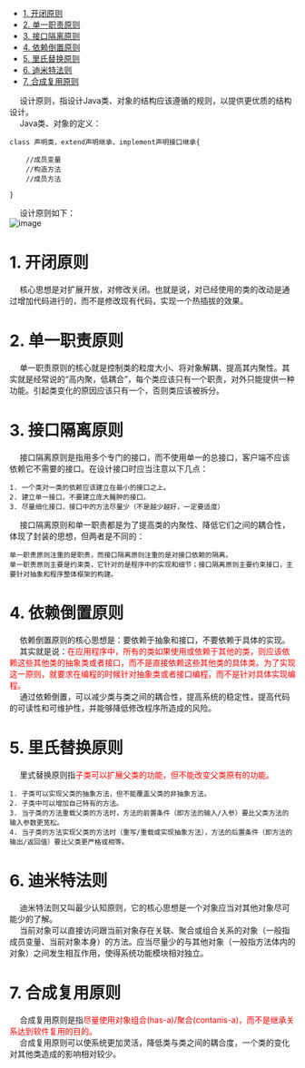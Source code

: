 

<!-- TOC -->

- [1. 开闭原则](#1-开闭原则)
- [2. 单一职责原则](#2-单一职责原则)
- [3. 接口隔离原则](#3-接口隔离原则)
- [4. 依赖倒置原则](#4-依赖倒置原则)
- [5. 里氏替换原则](#5-里氏替换原则)
- [6. 迪米特法则](#6-迪米特法则)
- [7. 合成复用原则](#7-合成复用原则)

<!-- /TOC -->

<!-- 
https://mp.weixin.qq.com/s/38zETXT9jMxFg4quQkPgpg
-->


&emsp; 设计原则，指设计Java类、对象的结构应该遵循的规则，以提供更优质的结构设计。  
&emsp; Java类、对象的定义：  
```
class 声明类，extend声明继承，implement声明接口继承{  

	//成员变量
	//构造方法
	//成员方法

}
```

&emsp; 设计原则如下：  
![image](https://gitee.com/wt1814/pic-host/raw/master/images/java/design/design-3.png)  

# 1. 开闭原则  
&emsp; 核心思想是对扩展开放，对修改关闭。也就是说，对已经使用的类的改动是通过增加代码进行的，而不是修改现有代码，实现一个热插拔的效果。  

# 2. 单一职责原则  
&emsp; 单一职责原则的核心就是控制类的粒度大小、将对象解耦、提高其内聚性。其实就是经常说的“高内聚，低耦合”，每个类应该只有一个职责，对外只能提供一种功能。引起类变化的原因应该只有一个，否则类应该被拆分。  

# 3. 接口隔离原则  
&emsp; 接口隔离原则是指用多个专门的接口，而不使用单一的总接口，客户端不应该依赖它不需要的接口。在设计接口时应当注意以下几点：  
        
    1. 一个类对一类的依赖应该建立在最小的接口之上。  
    2. 建立单一接口，不要建立庞大臃肿的接口。  
    3. 尽量细化接口，接口中的方法尽量少（不是越少越好，一定要适度）  
        
&emsp; 接口隔离原则和单一职责都是为了提高类的内聚性、降低它们之间的耦合性，体现了封装的思想，但两者是不同的：  
    
    单一职责原则注重的是职责，而接口隔离原则注重的是对接口依赖的隔离。  
    单一职责原则主要是约束类，它针对的是程序中的实现和细节；接口隔离原则主要约束接口，主要针对抽象和程序整体框架的构建。  

# 4. 依赖倒置原则  
&emsp; 依赖倒置原则的核心思想是：要依赖于抽象和接口，不要依赖于具体的实现。  
&emsp; 其实就是说：<font color = "red">在应用程序中，所有的类如果使用或依赖于其他的类，则应该依赖这些其他类的抽象类或者接口，而不是直接依赖这些其他类的具体类。为了实现这一原则，就要求在编程的时候针对抽象类或者接口编程，而不是针对具体实现编程。</font>  
&emsp; 通过依赖倒置，可以减少类与类之间的耦合性，提高系统的稳定性，提高代码的可读性和可维护性，并能够降低修改程序所造成的风险。  

# 5. 里氏替换原则  
&emsp; 里式替换原则指<font color = "red">子类可以扩展父类的功能，但不能改变父类原有的功能。</font>  

    1. 子类可以实现父类的抽象方法，但不能覆盖父类的非抽象方法。  
    2. 子类中可以增加自己特有的方法。  
    3. 当子类的方法重载父类的方法时，方法的前置条件（即方法的输入/入参）要比父类方法的输入参数更宽松。  
    4. 当子类的方法实现父类的方法时（重写/重载或实现抽象方法），方法的后置条件（即方法的输出/返回值）要比父类更严格或相等。  

# 6. 迪米特法则  
&emsp; 迪米特法则又叫最少认知原则，它的核心思想是一个对象应当对其他对象尽可能少的了解。  
&emsp; 当前对象可以直接访问跟当前对象存在关联、聚合或组合关系的对象（一般指成员变量、当前对象本身）的方法。应当尽量少的与其他对象（一般指方法体内的对象）之间发生相互作用，使得系统功能模块相对独立。  

# 7. 合成复用原则  
&emsp; 合成复用原则是指<font color = "red">尽量使用对象组合(has-a)/聚合(contanis-a)，而不是继承关系达到软件复用的目的。</font>  
&emsp; 合成复用原则可以使系统更加灵活，降低类与类之间的耦合度，一个类的变化对其他类造成的影响相对较少。  

